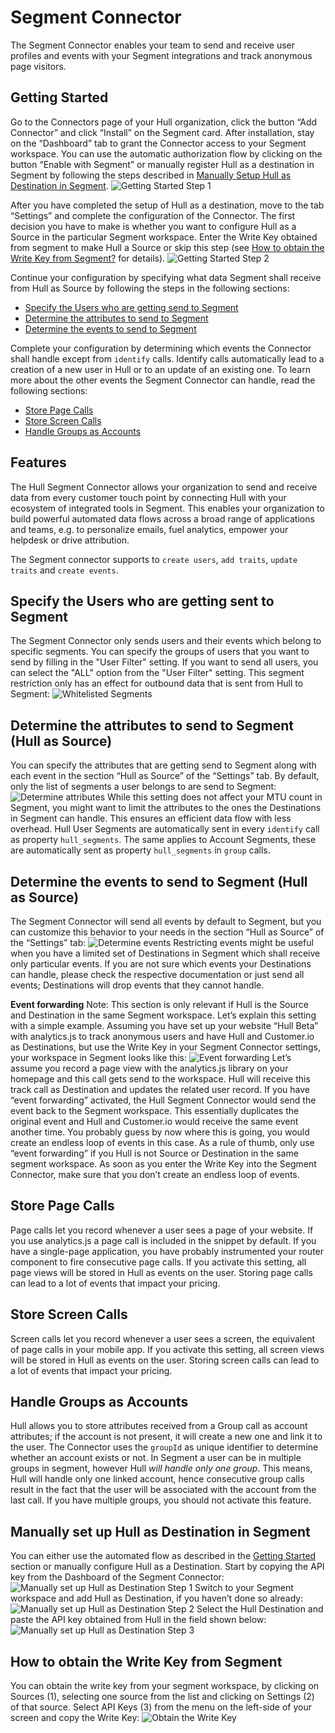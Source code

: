 # Segment Connector

The Segment Connector enables your team to send and receive user profiles and events with your Segment integrations and track anonymous page visitors.

## Getting Started

Go to the Connectors page of your Hull organization, click the button “Add Connector” and click “Install” on the Segment card. After installation, stay on the “Dashboard” tab to grant the Connector access to your Segment workspace. You can use the automatic authorization flow by clicking on the button “Enable with Segment” or manually register Hull as a destination in Segment by following the steps described in [Manually Setup Hull as Destination in Segment](#Manually-Setup-Hull-as-Destination-in-Segment).
![Getting Started Step 1](./docs/gettingstarted01.png)

After you have completed the setup of Hull as a destination, move to the tab “Settings” and complete the configuration of the Connector.
The first decision you have to make is whether you want to configure Hull as a Source in the particular Segment workspace. Enter the Write Key obtained from segment to make Hull a Source or skip this step (see [How to obtain the Write Key from Segment?](#How-to-obtain-the-Write-Key-from-Segment) for details).
![Getting Started Step 2](./docs/gettingstarted02.png)

Continue your configuration by specifying what data Segment shall receive from Hull as Source by following the steps in the following sections:

- [Specify the Users who are getting send to Segment](#Specify-the-Users-who-are-getting-send-to-Segment)
- [Determine the attributes to send to Segment](#Determine-the-attributes-to-send-to-Segment-%28Hull-as-Source%29)
- [Determine the events to send to Segment](#Determine-the-events-to-send-to-Segment-%28Hull-as-Source%29)

Complete your configuration by determining which events the Connector shall handle except from `identify` calls. Identify calls automatically lead to a creation of a new user in Hull or to an update of an existing one. To learn more about the other events the Segment Connector can handle, read the following sections:

- [Store Page Calls](#Store-Page-Calls)
- [Store Screen Calls](#Store-Screen-Calls)
- [Handle Groups as Accounts](#Handle-Groups-as-Accounts)

## Features

The Hull Segment Connector allows your organization to send and receive data from every customer touch point by connecting Hull with your ecosystem of integrated tools in Segment. This enables your organization to build powerful automated data flows across a broad range of applications and teams, e.g. to personalize emails, fuel analytics, empower your helpdesk or drive attribution.

The Segment connector supports to `create users`, `add traits`, `update traits` and `create events`.

## Specify the Users who are getting sent to Segment

The Segment Connector only sends users and their events which belong to specific segments. You can specify the groups of users that you want to send by filling in the "User Filter" setting.  If you want to send all users, you can select the "ALL" option from the "User Filter" setting.  This segment restriction only has an effect for outbound data that is sent from Hull to Segment:
![Whitelisted Segments](./docs/hullassource01.png)

## Determine the attributes to send to Segment (Hull as Source)

You can specify the attributes that are getting send to Segment along with each event in the section “Hull as Source” of the “Settings” tab. By default, only the list of segments a user belongs to are send to Segment:
![Determine attributes](./docs/hullassource02.png)
While this setting does not affect your MTU count in Segment, you might want to limit the attributes to the ones the Destinations in Segment can handle. This ensures an efficient data flow with less overhead.
Hull User Segments are automatically sent in every `identify` call as property `hull_segments`. The same applies to Account Segments, these are automatically sent as property `hull_segments` in `group` calls.

## Determine the events to send to Segment (Hull as Source)

The Segment Connector will send all events by default to Segment, but you can customize this behavior to your needs in the section “Hull as Source” of the “Settings” tab:
![Determine events](./docs/hullassource03.png)
Restricting events might be useful when you have a limited set of Destinations in Segment which shall receive only particular events. If you are not sure which events your Destinations can handle, please check the respective documentation or just send all events; Destinations will drop events that they cannot handle.

**Event forwarding**
Note: This section is only relevant if Hull is the Source and Destination in the same Segment workspace.
Let’s explain this setting with a simple example. Assuming you have set up your website “Hull Beta” with analytics.js to track anonymous users and have Hull and Customer.io as Destinations, but use the Write Key in your Segment Connector settings, your workspace in Segment looks like this:
![Event forwarding](./docs/hullassource04.png)
Let’s assume you record a page view with the analytics.js library on your homepage and this call gets send to the workspace. Hull will receive this track call as Destination and updates the related user record. If you have “event forwarding” activated, the Hull Segment Connector would send the event back to the Segment workspace. This essentially duplicates the original event and Hull and Customer.io would receive the same event another time. You probably guess by now where this is going, you would create an endless loop of events in this case.
As a rule of thumb, only use “event forwarding” if you Hull is not Source or Destination in the same segment workspace. As soon as you enter the Write Key into the Segment Connector, make sure that you don’t create an endless loop of events.

## Store Page Calls

Page calls let you record whenever a user sees a page of your website. If you use analytics.js a page call is included in the snippet by default. If you have a single-page application, you have probably instrumented your router component to fire consecutive page calls. If you activate this setting, all page views will be stored in Hull as events on the user.
Storing page calls can lead to a lot of events that impact your pricing.

## Store Screen Calls

Screen calls let you record whenever a user sees a screen, the equivalent of page calls in your mobile app. If you activate this setting, all screen views will be stored in Hull as events on the user.
Storing screen calls can lead to a lot of events that impact your pricing.

## Handle Groups as Accounts

Hull allows you to store attributes received from a Group call as account attributes; if the account is not present, it will create a new one and link it to the user. The Connector uses the `groupId` as unique identifier to determine whether an account exists or not.
In Segment a user can be in multiple groups in segment, however Hull *will handle only one group*. This means, Hull will handle only one linked account, hence consecutive group calls result in the fact that the user will be associated with the account from the last call. If you have multiple groups, you should not activate this feature.

## Manually set up Hull as Destination in Segment

You can either use the automated flow as described in the [Getting Started](#Getting-Started) section or manually configure Hull as a Destination. Start by copying the API key from the Dashboard of the Segment Connector:
![Manually set up Hull as Destination Step 1](./docs/gettingstarted01.png)
Switch to your Segment workspace and add Hull as Destination, if you haven’t done so already:
![Manually set up Hull as Destination Step 2](./docs/manualdestination01.png)
Select the Hull Destination and paste the API key obtained from Hull in the field shown below:
![Manually set up Hull as Destination Step 3](./docs/manualdestination02.png)

## How to obtain the Write Key from Segment

You can obtain the write key from your segment workspace, by clicking on Sources (1), selecting one source from the list and clicking on Settings (2) of that source. Select API Keys (3) from the menu on the left-side of your screen and copy the Write Key:
![Obtain the Write Key](./docs/writekey01.png)
